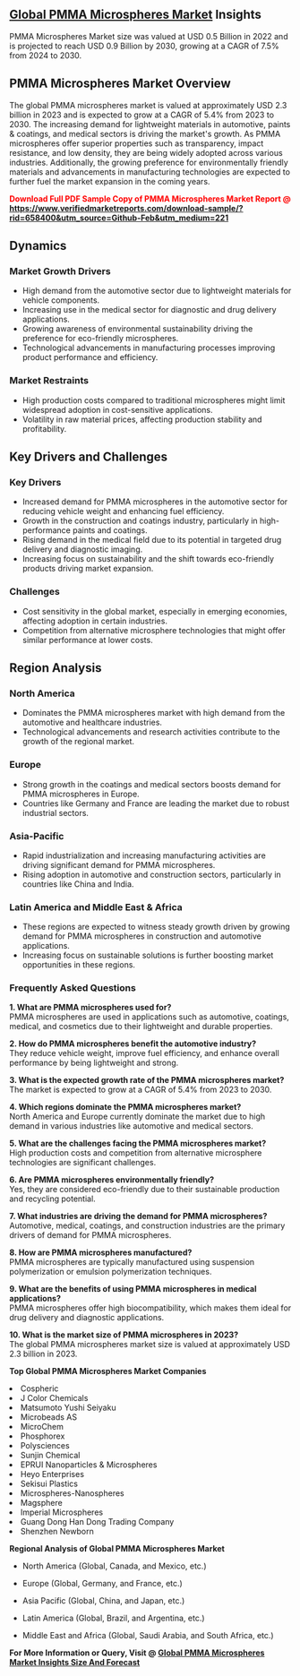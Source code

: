 <h2><a href="https://www.verifiedmarketreports.com/download-sample/?rid=658400&amp;utm_source=Github&amp;utm_medium=221" target="_blank">Global PMMA Microspheres Market</a> Insights</h2><p>PMMA Microspheres Market size was valued at USD 0.5 Billion in 2022 and is projected to reach USD 0.9 Billion by 2030, growing at a CAGR of 7.5% from 2024 to 2030.</p><p><h2>PMMA Microspheres Market Overview</h2> <p>The global PMMA microspheres market is valued at approximately USD 2.3 billion in 2023 and is expected to grow at a CAGR of 5.4% from 2023 to 2030. The increasing demand for lightweight materials in automotive, paints & coatings, and medical sectors is driving the market's growth. As PMMA microspheres offer superior properties such as transparency, impact resistance, and low density, they are being widely adopted across various industries. Additionally, the growing preference for environmentally friendly materials and advancements in manufacturing technologies are expected to further fuel the market expansion in the coming years.</p> <p><strong><p><span class=""><span style="color: #ff0000;"><strong>Download Full PDF Sample Copy of PMMA Microspheres Market Report</strong> @ </span><a href="https://www.verifiedmarketreports.com/download-sample/?rid=658400&amp;utm_source=Github-Feb&amp;utm_medium=221" target="_blank">https://www.verifiedmarketreports.com/download-sample/?rid=658400&amp;utm_source=Github-Feb&amp;utm_medium=221</a></span></p></strong></p> <h2>Dynamics</h2> <h3>Market Growth Drivers</h3> <ul> <li>High demand from the automotive sector due to lightweight materials for vehicle components.</li> <li>Increasing use in the medical sector for diagnostic and drug delivery applications.</li> <li>Growing awareness of environmental sustainability driving the preference for eco-friendly microspheres.</li> <li>Technological advancements in manufacturing processes improving product performance and efficiency.</li> </ul> <h3>Market Restraints</h3> <ul> <li>High production costs compared to traditional microspheres might limit widespread adoption in cost-sensitive applications.</li> <li>Volatility in raw material prices, affecting production stability and profitability.</li> </ul> <h2>Key Drivers and Challenges</h2> <h3>Key Drivers</h3> <ul> <li>Increased demand for PMMA microspheres in the automotive sector for reducing vehicle weight and enhancing fuel efficiency.</li> <li>Growth in the construction and coatings industry, particularly in high-performance paints and coatings.</li> <li>Rising demand in the medical field due to its potential in targeted drug delivery and diagnostic imaging.</li> <li>Increasing focus on sustainability and the shift towards eco-friendly products driving market expansion.</li> </ul> <h3>Challenges</h3> <ul> <li>Cost sensitivity in the global market, especially in emerging economies, affecting adoption in certain industries.</li> <li>Competition from alternative microsphere technologies that might offer similar performance at lower costs.</li> </ul> <h2>Region Analysis</h2> <h3>North America</h3> <ul> <li>Dominates the PMMA microspheres market with high demand from the automotive and healthcare industries.</li> <li>Technological advancements and research activities contribute to the growth of the regional market.</li> </ul> <h3>Europe</h3> <ul> <li>Strong growth in the coatings and medical sectors boosts demand for PMMA microspheres in Europe.</li> <li>Countries like Germany and France are leading the market due to robust industrial sectors.</li> </ul> <h3>Asia-Pacific</h3> <ul> <li>Rapid industrialization and increasing manufacturing activities are driving significant demand for PMMA microspheres.</li> <li>Rising adoption in automotive and construction sectors, particularly in countries like China and India.</li> </ul> <h3>Latin America and Middle East & Africa</h3> <ul> <li>These regions are expected to witness steady growth driven by growing demand for PMMA microspheres in construction and automotive applications.</li> <li>Increasing focus on sustainable solutions is further boosting market opportunities in these regions.</li> </ul> <h3>Frequently Asked Questions</h3> <p><strong>1. What are PMMA microspheres used for?</strong><br>PMMA microspheres are used in applications such as automotive, coatings, medical, and cosmetics due to their lightweight and durable properties.</p> <p><strong>2. How do PMMA microspheres benefit the automotive industry?</strong><br>They reduce vehicle weight, improve fuel efficiency, and enhance overall performance by being lightweight and strong.</p> <p><strong>3. What is the expected growth rate of the PMMA microspheres market?</strong><br>The market is expected to grow at a CAGR of 5.4% from 2023 to 2030.</p> <p><strong>4. Which regions dominate the PMMA microspheres market?</strong><br>North America and Europe currently dominate the market due to high demand in various industries like automotive and medical sectors.</p> <p><strong>5. What are the challenges facing the PMMA microspheres market?</strong><br>High production costs and competition from alternative microsphere technologies are significant challenges.</p> <p><strong>6. Are PMMA microspheres environmentally friendly?</strong><br>Yes, they are considered eco-friendly due to their sustainable production and recycling potential.</p> <p><strong>7. What industries are driving the demand for PMMA microspheres?</strong><br>Automotive, medical, coatings, and construction industries are the primary drivers of demand for PMMA microspheres.</p> <p><strong>8. How are PMMA microspheres manufactured?</strong><br>PMMA microspheres are typically manufactured using suspension polymerization or emulsion polymerization techniques.</p> <p><strong>9. What are the benefits of using PMMA microspheres in medical applications?</strong><br>PMMA microspheres offer high biocompatibility, which makes them ideal for drug delivery and diagnostic applications.</p> <p><strong>10. What is the market size of PMMA microspheres in 2023?</strong><br>The global PMMA microspheres market size is valued at approximately USD 2.3 billion in 2023.</p> </p><p><strong>Top Global PMMA Microspheres Market Companies</strong></p><div data-test-id=""><p><li>Cospheric</li><li> J Color Chemicals</li><li> Matsumoto Yushi Seiyaku</li><li> Microbeads AS</li><li> MicroChem</li><li> Phosphorex</li><li> Polysciences</li><li> Sunjin Chemical</li><li> EPRUI Nanoparticles & Microspheres</li><li> Heyo Enterprises</li><li> Sekisui Plastics</li><li> Microspheres-Nanospheres</li><li> Magsphere</li><li> Imperial Microspheres</li><li> Guang Dong Han Dong Trading Company</li><li> Shenzhen Newborn</li></p><div><strong>Regional Analysis of&nbsp;Global PMMA Microspheres Market</strong></div><ul><li dir="ltr"><p dir="ltr">North America&nbsp;(Global, Canada, and Mexico, etc.)</p></li><li dir="ltr"><p dir="ltr">Europe (Global, Germany, and France, etc.)</p></li><li dir="ltr"><p dir="ltr">Asia Pacific&nbsp;(Global, China, and Japan, etc.)</p></li><li dir="ltr"><p dir="ltr">Latin America&nbsp;(Global, Brazil, and Argentina, etc.)</p></li><li dir="ltr">Middle East and Africa&nbsp;(Global, Saudi Arabia, and South Africa, etc.)</li></ul><p><strong>For More Information or Query, Visit @&nbsp;</strong><strong><a href="https://www.verifiedmarketreports.com/product/pmma-microspheres-market/?utm_source=Github&amp;utm_medium=221" target="_blank">Global PMMA Microspheres Market Insights Size And Forecast</a></strong></p></div>
